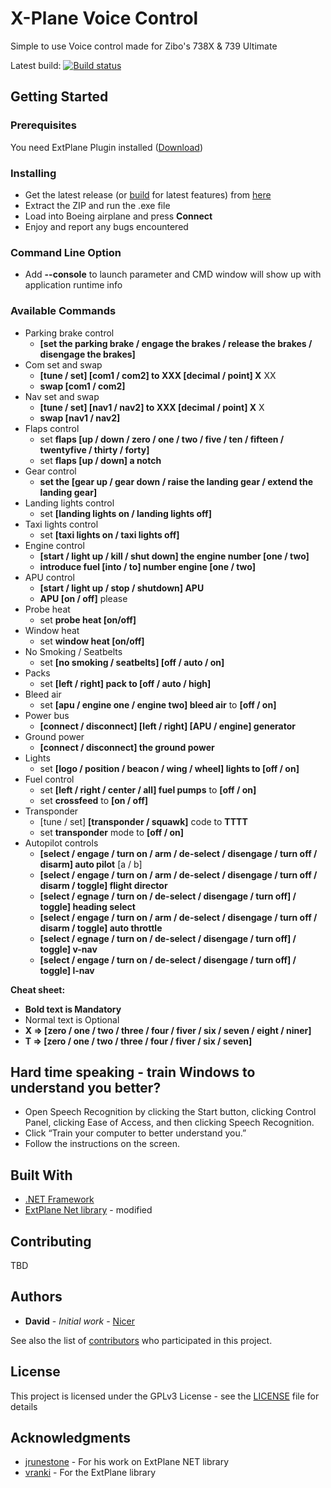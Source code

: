 # X-Plane Voice Control

Simple to use Voice control made for Zibo's 738X & 739 Ultimate

Latest build: [![Build status](https://ci.appveyor.com/api/projects/status/ejvcv44bm65t9814?svg=true)](https://ci.appveyor.com/project/Najsr/x-plane-voice-control/build/artifacts)

## Getting Started


### Prerequisites

You need ExtPlane Plugin installed ([Download](https://github.com/vranki/ExtPlane/releases))


### Installing

* Get the latest release (or [build](https://ci.appveyor.com/project/Najsr/x-plane-voice-control/build/artifacts) for latest features) from [here](https://github.com/Najsr/X-Plane-Voice-Control/releases)
* Extract the ZIP and run the .exe file
* Load into Boeing airplane and press __Connect__
* Enjoy and report any bugs encountered

### Command Line Option

* Add __--console__ to launch parameter and CMD window will show up with application runtime info

### Available Commands
* Parking brake control
  * __[set the parking brake / engage the brakes / release the brakes / disengage the brakes]__
* Com set and swap
  *  __[tune / set] [com1 / com2] to XXX [decimal / point] X__ XX
  *  __swap [com1 / com2]__
* Nav set and swap
  *  __[tune / set] [nav1 / nav2] to XXX [decimal / point] X__ X
  *  __swap [nav1 / nav2]__
* Flaps control
  * set __flaps [up / down / zero / one / two / five / ten / fifteen / twentyfive / thirty / forty]__
  * set __flaps [up / down] a notch__
* Gear control
  * __set the [gear up / gear down / raise the landing gear / extend the landing gear]__
* Landing lights control
  *  set __[landing lights on / landing lights off]__
* Taxi lights control
  *  set __[taxi lights on / taxi lights off]__
* Engine control
  *  __[start / light up / kill / shut down] the engine number [one / two]__
  *  __introduce fuel [into / to] number engine [one / two]__
* APU control
  *  __[start / light up / stop / shutdown] APU__
  *  __APU [on / off]__ please
* Probe heat
  *  set __probe heat [on/off]__
* Window heat
  *  set __window heat [on/off]__
* No Smoking / Seatbelts
  *  set __[no smoking / seatbelts] [off / auto / on]__
* Packs
  *  set __[left / right] pack to [off / auto / high]__
* Bleed air
  *  set __[apu / engine one / engine two] bleed air__ to __[off / on]__
* Power bus
  *  __[connect / disconnect] [left / right] [APU / engine] generator__
* Ground power
  *  __[connect / disconnect] the ground power__
* Lights
  *  set __[logo / position / beacon / wing / wheel] lights to [off / on]__
* Fuel control
  *  set __[left / right / center / all] fuel pumps__ to __[off / on]__
  *  set __crossfeed__ to __[on / off]__
* Transponder
  *  [tune / set] __[transponder / squawk]__ code to __TTTT__
  *  set __transponder__ mode to __[off / on]__
* Autopilot controls
  * __[select / engage / turn on / arm / de-select / disengage / turn off / disarm] auto pilot__ [a / b]
  * __[select / engage / turn on / arm / de-select / disengage / turn off / disarm / toggle] flight director__
  * __[select / egnage / turn on / de-select / disengage / turn off] / toggle] heading select__
  * __[select / engage / turn on / arm / de-select / disengage / turn off / disarm / toggle] auto throttle__
  * __[select / egnage / turn on / de-select / disengage / turn off] / toggle] v-nav__
  * __[select / engage / turn on / de-select / disengage / turn off] / toggle] l-nav__


__Cheat sheet:__
* __Bold text is Mandatory__ 
* Normal text is Optional
* __X => [zero / one / two / three / four / fiver / six / seven / eight / niner]__
* __T => [zero / one / two / three / four / fiver / six / seven]__

## Hard time speaking - train Windows to understand you better?
* Open Speech Recognition by clicking the Start button, clicking Control Panel, clicking Ease of Access, and then clicking Speech Recognition.
* Click “Train your computer to better understand you.”
* Follow the instructions on the screen.


## Built With

* [.NET Framework](https://www.microsoft.com/net/download/windows/)
* [ExtPlane Net library](https://github.com/Najsr/ExtPlaneNet) - modified

## Contributing

TBD

## Authors

* **David** - *Initial work* - [Nicer](https://github.com/Najsr)

See also the list of [contributors](https://github.com/Najsr/X-Plane-Voice-Control/graphs/contributors) who participated in this project.

## License

This project is licensed under the GPLv3 License - see the [LICENSE](LICENSE) file for details

## Acknowledgments

* [jrunestone](https://github.com/jrunestone) - For his work on ExtPlane NET library
* [vranki](https://github.com/vranki) - For the ExtPlane library
